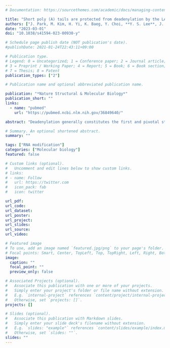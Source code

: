 ```yaml
---
# Documentation: https://sourcethemes.com/academic/docs/managing-content/

title: "Short poly (A) tails are protected from deadenylation by the LARP1–PABP complex"
authors: ["J. Park, M. Kim, H. Yi, K. Baeg, Y. Choi, **Y. S. Lee**, J. Lim, V N. Kim\\*"]
date: "2023-03-01"
doi: "10.1038/s41594-023-00930-y"

# Schedule page publish date (NOT publication's date).
#publishDate: 2021-01-24T22:43:11+09:00

# Publication type.
# Legend: 0 = Uncategorized; 1 = Conference paper; 2 = Journal article;
# 3 = Preprint / Working Paper; 4 = Report; 5 = Book; 6 = Book section;
# 7 = Thesis; 8 = Patent
publication_types: ["2"]

# Publication name and optional abbreviated publication name.

publication: "*Nature Structural & Molecular Biology*"
publication_short: ""
links:
  - name: "pubmed"
    url: "https://pubmed.ncbi.nlm.nih.gov/36849640/"

abstract: "Deadenylation generally constitutes the first and pivotal step in eukaryotic messenger RNA decay. Despite its importance in posttranscriptional regulations, the kinetics of deadenylation and its regulation remain largely unexplored. Here we identify La ribonucleoprotein 1, translational regulator (LARP1) as a general decelerator of deadenylation, which acts mainly in the 30-60-nucleotide (nt) poly(A) length window. We measured the steady-state and pulse-chased distribution of poly(A)-tail length, and found that deadenylation slows down in the 30-60-nt range. LARP1 associates preferentially with short tails and its depletion results in accelerated deadenylation specifically in the 30-60-nt range. Consistently, LARP1 knockdown leads to a global reduction of messenger RNA abundance. LARP1 interferes with the CCR4-NOT-mediated deadenylation in vitro by forming a ternary complex with poly(A)-binding protein (PABP) and poly(A). Together, our work reveals a dynamic nature of deadenylation kinetics and a role of LARP1 as a poly(A) length-specific barricade that creates a threshold for deadenylation."

# Summary. An optional shortened abstract.
summary: ""

tags: ["RNA modification"]
categories: ["Molecular biology"]
featured: false

# Custom links (optional).
#   Uncomment and edit lines below to show custom links.
# links:
# - name: Follow
#   url: https://twitter.com
#   icon_pack: fab
#   icon: twitter

url_pdf:
url_code:
url_dataset:
url_poster:
url_project:
url_slides:
url_source:
url_video:

# Featured image
# To use, add an image named `featured.jpg/png` to your page's folder.
# Focal points: Smart, Center, TopLeft, Top, TopRight, Left, Right, BottomLeft, Bottom, BottomRight.
image:
  caption: ""
  focal_point: ""
  preview_only: false

# Associated Projects (optional).
#   Associate this publication with one or more of your projects.
#   Simply enter your project's folder or file name without extension.
#   E.g. `internal-project` references `content/project/internal-project/index.md`.
#   Otherwise, set `projects: []`.
projects: []

# Slides (optional).
#   Associate this publication with Markdown slides.
#   Simply enter your slide deck's filename without extension.
#   E.g. `slides: "example"` references `content/slides/example/index.md`.
#   Otherwise, set `slides: ""`.
slides: ""
---
```

